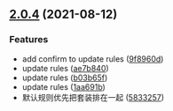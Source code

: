 ## [2.0.4](https://github.com/DengSir/tdPack2/compare/v2.0.3...v2.0.4) (2021-08-12)


### Features

* add confirm to update rules ([9f8960d](https://github.com/DengSir/tdPack2/commit/9f8960da2c13920336ce6fe92d64a5e69e0882cd))
* update rules ([ae7b840](https://github.com/DengSir/tdPack2/commit/ae7b840c05ffb08c9bcaeb3ef0c4b74f651372d4))
* update rules ([b03b65f](https://github.com/DengSir/tdPack2/commit/b03b65f7ae905b6915ca7ba77ae431611797c932))
* update rules ([1aa691b](https://github.com/DengSir/tdPack2/commit/1aa691b4a46e82b7801748198abb79fb4da485ff))
* 默认规则优先把套装排在一起 ([5833257](https://github.com/DengSir/tdPack2/commit/5833257a7da62efc7eeeadd859c182e3d49e0d4b))



